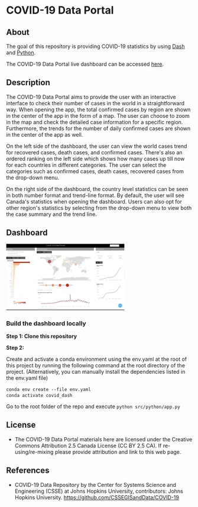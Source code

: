# COVID-19 Data Portal

## About

The goal of this repository is providing COVID-19 statistics by using [Dash](https://github.com/plotly/dash) and [Python](https://github.com/python).

The COVID-19 Data Portal live dashboard can be accessed [here](https://covid-data-portal.herokuapp.com).

## Description

The COVID-19 Data Portal aims to provide the user with an interactive interface to check their number of cases in the world in a straightforward way. When opening the app, the total confirmed cases by region are shown in the center of the app in the form of a map. The user can choose to zoom in the map and check the detailed case information for a specific region. Furthermore, the trends for the number of daily confirmed cases are shown in the center of the app as well.

On the left side of the dashboard, the user can view the world cases trend for recovered cases, death cases, and confirmed cases. There's also an ordered ranking on the left side which shows how many cases up till now for each countries in different categories. The user can select the categories such as confirmed cases, death cases, recovered cases from the drop-down menu.

On the right side of the dashboard, the country level statistics can be seen in both number format and trend-line format. By default, the user will see Canada's statistics when opening the dashboard. Users can also opt for other region's statistics by selecting from the drop-down menu to view both the case summary and the trend line.

## Dashboard

![](docs/images/dash-demo.gif)

### Build the dashboard locally

**Step 1: Clone this repository**

**Step 2:**

Create and activate a conda environment using the env.yaml at the root of this project by running the following command at the root directory of the project. (Alternatively, you can manually install the dependencies listed in the env.yaml file)

``` {.bash}
conda env create --file env.yaml
conda activate covid_dash
```

Go to the root folder of the repo and execute `python src/python/app.py`

## License

-   The COVID-19 Data Portal materials here are licensed under the Creative Commons Attribution 2.5 Canada License (CC BY 2.5 CA). If re-using/re-mixing please provide attribution and link to this web page.

## References

-   COVID-19 Data Repository by the Center for Systems Science and Engineering (CSSE) at Johns Hopkins University, contributors: Johns Hopkins University. <https://github.com/CSSEGISandData/COVID-19>
